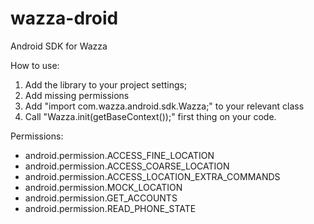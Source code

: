wazza-droid
===========

Android SDK for Wazza

How to use:
1. Add the library to your project settings;
2. Add missing permissions
3. Add "import com.wazza.android.sdk.Wazza;" to your relevant class
4. Call "Wazza.init(getBaseContext());" first thing on your code.

Permissions:
* android.permission.ACCESS_FINE_LOCATION
* android.permission.ACCESS_COARSE_LOCATION
* android.permission.ACCESS_LOCATION_EXTRA_COMMANDS
* android.permission.MOCK_LOCATION
* android.permission.GET_ACCOUNTS
* android.permission.READ_PHONE_STATE
    
